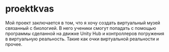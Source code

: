 # proektkvas
Мой проект заключается в том, что я хочу создать виртуальный музей связанный с биологией. В него ученики смогут попадать с помощью программы сделанной на движке Unity Hub и контроллеров погружения в виртуальную реальность. Такие как очки виртуальной реальности и прочее.
